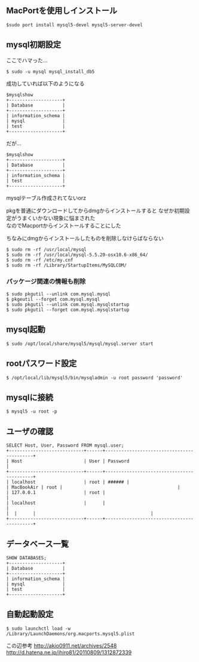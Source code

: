 ## MacPortを使用しインストール

```console
$sudo port install mysql5-devel mysql5-server-devel
```

## mysql初期設定
ここでハマった…

```sonsole
$ sudo -u mysql mysql_install_db5
```

成功していれば以下のようになる

```console
$mysqlshow
+--------------------+
| Database           |
+--------------------+
| information_schema |
| mysql              |
| test               |
+--------------------+
```

だが…

```console
$mysqlshow
+--------------------+
| Database           |
+--------------------+
| information_schema |
| test               |
+--------------------+
```

mysqlテーブル作成されてないorz

pkgを普通にダウンロードしてからdmgからインストールすると
なぜか初期設定がうまくいかない現象に悩まされた  
なのでMacportからインストールすることにした

ちなみにdmgからインストールしたものを削除しなけらばならない

```console
$ sudo rm -rf /usr/local/mysql
$ sudo rm -rf /usr/local/mysql-5.5.20-osx10.6-x86_64/
$ sudo rm -rf /etc/my.cnf
$ sudo rm -rf /Library/StartupItems/MySQLCOM/
```

### パッケージ関連の情報も削除

```console
$ sudo pkgutil --unlink com.mysql.mysql
$ pkgeutil --forget com.mysql.mysql
$ sudo pkgutil --unlink com.mysql.mysqlstartup
$ sudo pkgutil --forget com.mysql.mysqlstartup
```

## mysql起動

```console
$ sudo /opt/local/share/mysql5/mysql/mysql.server start
```

## rootパスワード設定

```console
$ /opt/local/lib/mysql5/bin/mysqladmin -u root password 'password'
```

## mysqlに接続

```console
$ mysql5 -u root -p
```

## ユーザの確認

```console
SELECT Host, User, Password FROM mysql.user;
+----------------------------+------+-------------------------------------------+
| Host                       | User | Password                                  |
+----------------------------+------+-------------------------------------------+
| localhost                  | root | ###### |
| MacBookAir | root |                                           |
| 127.0.0.1                  | root |                                           |
| localhost                  |      |                                           |
|  |      |                                           |
+----------------------------+------+-------------------------------------------+
```

## データベース一覧

```console
SHOW DATABASES;
+--------------------+
| Database           |
+--------------------+
| information_schema |
| mysql              |
| test               |
+--------------------+
```

## 自動起動設定

```console
$ sudo launchctl load -w /Library/LaunchDaemons/org.macports.mysql5.plist
 ```

この辺参考
http://akio0911.net/archives/2548
http://d.hatena.ne.jp/ihiro81/20110809/1312872339
